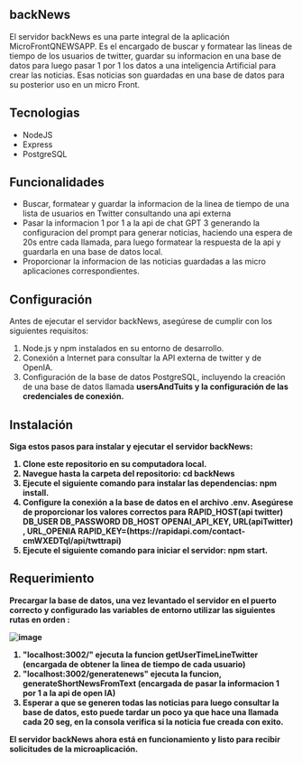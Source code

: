 
## backNews
El servidor backNews es una parte integral de la aplicación MicroFrontQNEWSAPP. Es el encargado de buscar y formatear las lineas de tiempo de los usuarios de twitter, guardar su informacion en una base de datos para luego pasar 1 por 1 los datos a una inteligencia Artificial para crear las noticias.
Esas noticias son guardadas en una base de datos para su posterior uso en un micro Front.

## Tecnologias
 <ul>
   <li>NodeJS</li>
   <li>Express</li>
   <li>PostgreSQL</li>
 </ul>

## Funcionalidades
<ul>
<li>  
Buscar, formatear y guardar la informacion de la linea de tiempo de una lista de usuarios en Twitter consultando una api externa
</li>
  <li>
Pasar la informacion 1 por 1 a la api de chat GPT 3 generando la configuracion del prompt para generar noticias, haciendo una espera de 20s entre cada llamada, para luego formatear la respuesta de la api y guardarla en una base de datos local.
  </li>
  <li>
Proporcionar la informacion de las noticias guardadas a las micro aplicaciones correspondientes.
  </li>
</ul>

## Configuración
Antes de ejecutar el servidor backNews, asegúrese de cumplir con los siguientes requisitos:
<ol>
  <li>
Node.js y npm instalados en su entorno de desarrollo.
  </li>
  <li>
Conexión a Internet para consultar la API externa de twitter y de OpenIA.
  </li>
  <li>
Configuración de la base de datos PostgreSQL, incluyendo la creación de una base de datos llamada <strong>usersAndTuits<strong/> y la configuración de las credenciales de conexión.
  </li>
</ol>

## Instalación
Siga estos pasos para instalar y ejecutar el servidor backNews:
<ol>
  <li>
Clone este repositorio en su computadora local.
  </li>
  <li>
Navegue hasta la carpeta del repositorio: cd backNews 
</li>
  <li>
Ejecute el siguiente comando para instalar las dependencias: <strong>npm install.
  </strong></li>
  <li>
Configure la conexión a la base de datos en el archivo .env. Asegúrese de proporcionar los valores correctos para <strong> RAPID_HOST(api twitter) DB_USER DB_PASSWORD DB_HOST OPENAI_API_KEY, URL(apiTwitter) , URL_OPENIA
RAPID_KEY</strong>=(https://rapidapi.com/contact-cmWXEDTql/api/twttrapi) 
  </li>
  <li>
Ejecute el siguiente comando para iniciar el servidor:<strong> npm start.
  </strong></li>
</ol>


## Requerimiento
Precargar la base de datos, una vez levantado el servidor en el puerto correcto y configurado las variables de entorno utilizar las siguientes rutas en orden :

![image](https://github.com/DarioMarcuzzi/backNews/assets/97201734/26454739-69e5-40c7-8a08-b9a8c563a489)

<ol>
  <li>"localhost:3002/" ejecuta la funcion getUserTimeLineTwitter (encargada de obtener la linea de tiempo de cada usuario)</li>
  <li>"localhost:3002/generatenews" ejecuta la funcion, generateShortNewsFromText (encargada de pasar la informacion 1 por 1 a la api de open IA)</li>
  <li>Esperar a que se generen todas las noticias para luego consultar la base de datos, esto puede tardar un poco ya que hace una llamada cada 20 seg, en la consola verifica si la noticia fue creada con exito. </li>
</ol>

El servidor backNews ahora está en funcionamiento y listo para recibir solicitudes de la microaplicación.

